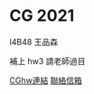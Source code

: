 # CG 2021
<p>I4B48 王品森<br></p>
<p>補上 hw3 請老師過目<br></p>
<a href="https://steaktos.github.io/CGhws/index.html">CGhw連結</a>
<a href="mailto:j31501jason@gmail.com">聯絡信箱</a>
